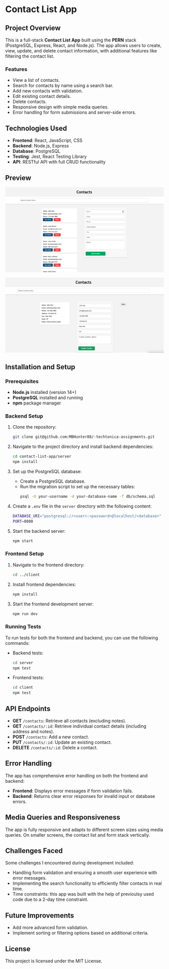 
# Contact List App

## Project Overview
This is a full-stack **Contact List App** built using the **PERN** stack (PostgreSQL, Express, React, and Node.js). The app allows users to create, view, update, and delete contact information, with additional features like filtering the contact list.

### Features
- View a list of contacts.
- Search for contacts by name using a search bar.
- Add new contacts with validation.
- Edit existing contact details.
- Delete contacts.
- Responsive design with simple media queries.
- Error handling for form submissions and server-side errors.

## Technologies Used
- **Frontend**: React, JavaScript, CSS
- **Backend**: Node.js, Express
- **Database**: PostgreSQL
- **Testing**: Jest, React Testing Library
- **API**: RESTful API with full CRUD functionality

## Preview

![List View](contact_app1.png)

![Details View](Contact_app.png)

## Installation and Setup

### Prerequisites
- **Node.js** installed (version 14+)
- **PostgreSQL** installed and running
- **npm** package manager

### Backend Setup
1. Clone the repository:
   ```bash
   git clone git@github.com:MBHunter88/-techtonica-assignments.git
   ```

2. Navigate to the project directory and install backend dependencies:
   ```bash
   cd contact-list-app/server
   npm install
   ```

3. Set up the PostgreSQL database:
   - Create a PostgreSQL database.
   - Run the migration script to set up the necessary tables:
     ```bash
     psql -U your-username -d your-database-name -f db/schema.sql
     ```

4. Create a `.env` file in the `server` directory with the following content:
   ```bash
   DATABASE_URI="postgresql://<user>:<password>@localhost/<database>"
   PORT=8080
   ```

5. Start the backend server:
   ```bash
   npm start
   ```

### Frontend Setup
1. Navigate to the frontend directory:
   ```bash
   cd ../client
   ```

2. Install frontend dependencies:
   ```bash
   npm install
   ```

3. Start the frontend development server:
   ```bash
   npm run dev
   ```

### Running Tests
To run tests for both the frontend and backend, you can use the following commands:

- Backend tests:
  ```bash
  cd server
  npm test
  ```

- Frontend tests:
  ```bash
  cd client
  npm test
  ```

## API Endpoints
- **GET** `/contacts`: Retrieve all contacts (excluding notes).
- **GET** `/contacts/:id`: Retrieve individual contact details (including address and notes).
- **POST** `/contacts`: Add a new contact.
- **PUT** `/contacts/:id`: Update an existing contact.
- **DELETE** `/contacts/:id`: Delete a contact.

## Error Handling
The app has comprehensive error handling on both the frontend and backend:
- **Frontend**: Displays error messages if form validation fails.
- **Backend**: Returns clear error responses for invalid input or database errors.

## Media Queries and Responsiveness
The app is fully responsive and adapts to different screen sizes using media queries. On smaller screens, the contact list and form stack vertically.

## Challenges Faced
Some challenges I encountered during development included:
- Handling form validation and ensuring a smooth user experience with error messages.
- Implementing the search functionality to efficiently filter contacts in real time.
- Time constraints: this app was built with the help of previoulsy used code due to a 2-day time constraint.

## Future Improvements
- Add more advanced form validation.
- Implement sorting or filtering options based on additional criteria.

## License
This project is licensed under the MIT License.
